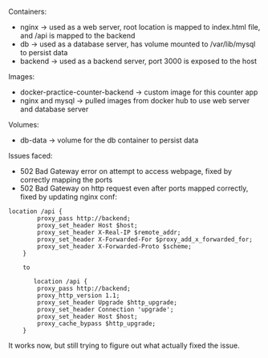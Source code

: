 Containers:

- nginx -> used as a web server, root location is mapped to index.html file, and /api is mapped to the backend
- db -> used as a database server, has volume mounted to /var/lib/mysql to persist data
- backend -> used as a backend server, port 3000 is exposed to the host

Images:

- docker-practice-counter-backend -> custom image for this counter app
- nginx and mysql -> pulled images from docker hub to use web server and database server

Volumes:

- db-data -> volume for the db container to persist data

Issues faced:

- 502 Bad Gateway error on attempt to access webpage, fixed by correctly mapping the ports
- 502 Bad Gateway on http request even after ports mapped correctly, fixed by updating nginx conf:

```
location /api {
        proxy_pass http://backend;
        proxy_set_header Host $host;
        proxy_set_header X-Real-IP $remote_addr;
        proxy_set_header X-Forwarded-For $proxy_add_x_forwarded_for;
        proxy_set_header X-Forwarded-Proto $scheme;
    }

    to

       location /api {
        proxy_pass http://backend;
        proxy_http_version 1.1;
        proxy_set_header Upgrade $http_upgrade;
        proxy_set_header Connection 'upgrade';
        proxy_set_header Host $host;
        proxy_cache_bypass $http_upgrade;
    }
```

It works now, but still trying to figure out what actually fixed the issue.
